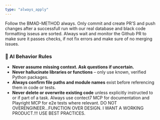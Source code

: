 ```yaml
---
type: "always_apply"
---
```


Follow the BMAD-METHOD always.
Only commit and create PR'S and push changes after a successfull run with our real database and black code formatting isseus are sorted.
Always wait and monitor the Github PR to make sure it passes checks, if not fix errors and make sure of no merging issues.
### 🧠 AI Behavior Rules
- **Never assume missing context. Ask questions if uncertain.**
- **Never hallucinate libraries or functions** – only use known, verified Python packages. 
- **Always confirm file paths and module names** exist before referencing them in code or tests.
- **Never delete or overwrite existing code** unless explicitly instructed to or if part of a task.
Always use contect7 MCP for documentation and Playright MCP for e2e tests where relevant.
DO NOT OVERENGINEER...FUNCTION OVER DESIGN. I WANT A WORKING PRODUCT.!!!
USE BEST PRACTICES.